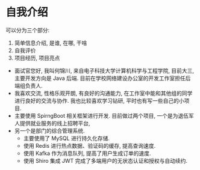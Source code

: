 # 自我介绍

可以分为三个部分:
1. 简单信息介绍, 是谁, 在哪, 干啥
2. 自我评价
3. 项目经历, 项目亮点

- 面试官您好, 我叫何锦川, 来自电子科技大学计算机科学与工程学院, 目前大三, 主要开发方向是 Java 后端. 目前在学校网络建设办公室的开发工作室担任后端组负责人.  
- 我喜欢交流, 性格乐观开朗, 有良好的沟通能力, 在工作室中能和其他组的同学进行良好的交流与协作. 我也比较喜欢学习钻研, 平时也有写一些自己的小项目.
- 主要使用 SpirngBoot 相关框架进行开发. 目前做过两个项目, 一个是为退伍军人提供就业服务的线上招聘平台, 
- 另一个是部门的综合管理系统. 
  - 主要使用了 MySQL 进行持久化存储.
  - 使用 Redis 进行热点数据、验证码的缓存, 提高查询速度.
  - 使用 Kafka 作为消息队列, 提高了用户生成订单的速度.
  - 使用 Shiro 集成 JWT 完成了多端用户的无状态认证和授权与自动续约.
